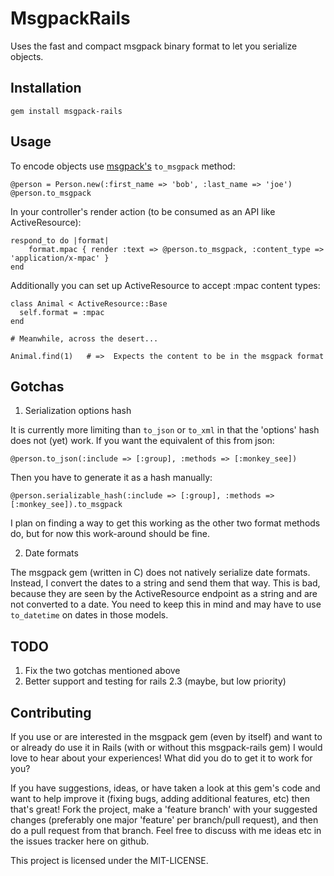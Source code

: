 # MsgpackRails

Uses the fast and compact msgpack binary format to let you serialize objects.

##  Installation

    gem install msgpack-rails

## Usage

To encode objects use [msgpack's](https://github.com/msgpack/msgpack 'MessagePack') `to_msgpack` method:

    @person = Person.new(:first_name => 'bob', :last_name => 'joe')
    @person.to_msgpack

In your controller's render action (to be consumed as an API like ActiveResource):

    respond_to do |format|
        format.mpac { render :text => @person.to_msgpack, :content_type => 'application/x-mpac' }
    end

Additionally you can set up ActiveResource to accept :mpac content types:

    class Animal < ActiveResource::Base
      self.format = :mpac
    end

    # Meanwhile, across the desert...

    Animal.find(1)   # =>  Expects the content to be in the msgpack format

## Gotchas

1) Serialization options hash

It is currently more limiting than `to_json` or `to_xml` in that the 'options' hash does not (yet) work.  If you want the equivalent of this from json:

    @person.to_json(:include => [:group], :methods => [:monkey_see])

Then you have to generate it as a hash manually:

    @person.serializable_hash(:include => [:group], :methods => [:monkey_see]).to_msgpack

I plan on finding a way to get this working as the other two format methods do, but for now this work-around should be fine.

2) Date formats

The msgpack gem (written in C) does not natively serialize date formats.  Instead, I convert the dates to a string and send them that way.
This is bad, because they are seen by the ActiveResource endpoint as a string and are not converted to a date.  You need to keep this in mind and may have to
use `to_datetime` on dates in those models.

## TODO

1) Fix the two gotchas mentioned above
2) Better support and testing for rails 2.3 (maybe, but low priority)

## Contributing

If you use or are interested in the msgpack gem (even by itself) and want to or already do use it in Rails (with or without this msgpack-rails gem) I would
love to hear about your experiences!  What did you do to get it to work for you?

If you have suggestions, ideas, or have taken a look at this gem's code and want to help improve it (fixing bugs, adding additional features, etc) then that's great!
Fork the project, make a 'feature branch' with your suggested changes (preferably one major 'feature' per branch/pull request), and then do a pull request from that
branch.  Feel free to discuss with me ideas etc in the issues tracker here on github.

This project is licensed under the MIT-LICENSE.